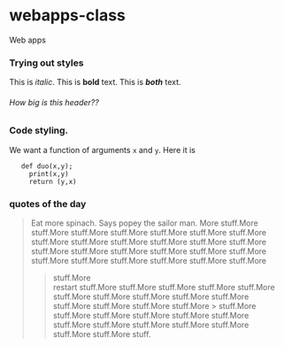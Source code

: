 # webapps-class
Web apps

### Trying out styles
This is *italic*. This is **bold** text.
This is ***both*** text.
###### How big is this header??

### Code styling.
We want a function of arguments `x` and `y`. Here it is
```
   def duo(x,y);
     print(x,y)
     return (y,x)
```
### quotes of the day
>Eat more spinach. Says popey the sailor man. More stuff.More stuff.More stuff.More stuff.More stuff.More stuff.More stuff.More stuff.More stuff.More stuff.More stuff.More stuff.More stuff.More stuff.More stuff.More stuff.More stuff.More stuff.More stuff.More stuff.More stuff.More stuff.More stuff.More stuff.More stuff.More
>> stuff.More  
> restart stuff.More stuff.More stuff.More stuff.More stuff.More stuff.More stuff.More stuff.More stuff.More stuff.More stuff.More stuff.More stuff.More stuff.More > stuff.More stuff.More stuff.More stuff.More stuff.More stuff.More stuff.More stuff.More stuff.More stuff.More stuff.More stuff.More stuff.More stuff.
